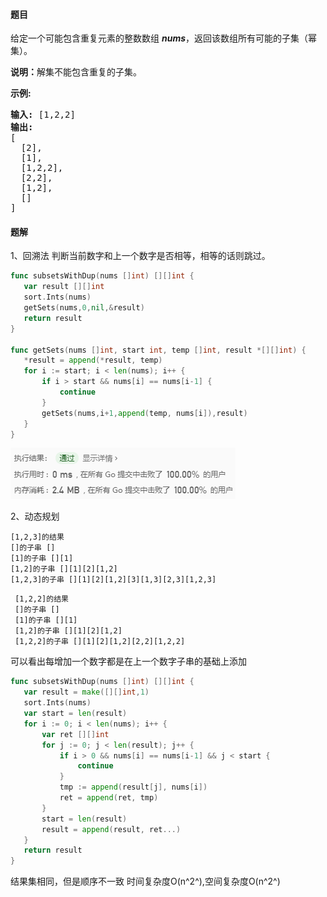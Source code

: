 #### 题目
<p>给定一个可能包含重复元素的整数数组 <em><strong>nums</strong></em>，返回该数组所有可能的子集（幂集）。</p>

<p><strong>说明：</strong>解集不能包含重复的子集。</p>

<p><strong>示例:</strong></p>

<pre><strong>输入:</strong> [1,2,2]
<strong>输出:</strong>
[
  [2],
  [1],
  [1,2,2],
  [2,2],
  [1,2],
  []
]</pre>


 #### 题解
 1、回溯法
 判断当前数字和上一个数字是否相等，相等的话则跳过。
 ```go
 func subsetsWithDup(nums []int) [][]int {
 	var result [][]int
 	sort.Ints(nums)
 	getSets(nums,0,nil,&result)
 	return result
 }
 
 func getSets(nums []int, start int, temp []int, result *[][]int) {
 	*result = append(*result, temp)
 	for i := start; i < len(nums); i++ {
 		if i > start && nums[i] == nums[i-1] {
 			continue
 		}
 		getSets(nums,i+1,append(temp, nums[i]),result)
 	}
 }
 ```
 ![](https://raw.githubusercontent.com/betterfor/cloudImage/master/images/2020-06-03/009001.png)
 
 2、动态规划
 ```$xsl
 [1,2,3]的结果
 []的子串 []
 [1]的子串 [][1]
 [1,2]的子串 [][1][2][1,2]
 [1,2,3]的子串 [][1][2][1,2][3][1,3][2,3][1,2,3]
 ```
 ```$xsl
  [1,2,2]的结果
  []的子串 []
  [1]的子串 [][1]
  [1,2]的子串 [][1][2][1,2]
  [1,2,2]的子串 [][1][2][1,2][2,2][1,2,2]
 ```
 可以看出每增加一个数字都是在上一个数字子串的基础上添加
 ```go
 func subsetsWithDup(nums []int) [][]int {
 	var result = make([][]int,1)
 	sort.Ints(nums)
 	var start = len(result)
 	for i := 0; i < len(nums); i++ {
 		var ret [][]int
 		for j := 0; j < len(result); j++ {
 			if i > 0 && nums[i] == nums[i-1] && j < start {
 				continue
 			}
 			tmp := append(result[j], nums[i])
 			ret = append(ret, tmp)
 		}
 		start = len(result)
 		result = append(result, ret...)
 	}
 	return result
 }
```
 结果集相同，但是顺序不一致
 时间复杂度O(n^2^),空间复杂度O(n^2^)